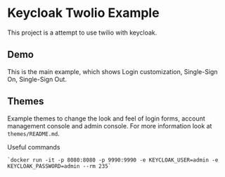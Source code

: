 Keycloak Twolio Example
=======================

This project is a attempt to use twilio with keycloak.

Demo
----

This is the main example, which shows Login customization, Single-Sign On, Single-Sign Out. 

Themes
------

Example themes to change the look and feel of login forms, account management console and admin console. For more information look at `themes/README.md`.


Useful commands

    `docker run -it -p 8080:8080 -p 9990:9990 -e KEYCLOAK_USER=admin -e KEYCLOAK_PASSWORD=admin --rm 235`
